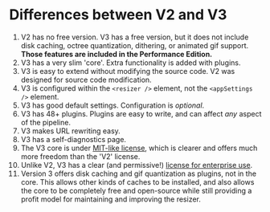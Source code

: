 
# Differences between V2 and V3


1. V2 has no free version. V3 has a free version, but it does not include disk caching, octree quantization, dithering, or animated gif support. **Those features are included in the Performance Edition.**
2. V3 has a very slim 'core'. Extra functionality is added with plugins.
2. V3 is easy to extend without modifying the source code. V2 was designed for source code modification.
3. V3 is configured within the `<resizer />` element, not the `<appSettings />` element.
4. V3 has good default settings. Configuration is *optional*.
4. V3 has 48+ plugins. Plugins are easy to write, and can affect *any* aspect of the pipeline.
5. V3 makes URL rewriting easy.
6. V3 has a self-diagnostics page.
7. The V3 core is under [MIT-like license](/licenses/freedom), which is clearer and offers much more freedom than the 'V2' license.
8. Unlike V2, V3 has a clear (and permissive!) [license for enterprise use](/licenses/enterprise).
9. Version 3 offers disk caching and gif quantization as plugins, not in the core. This allows other kinds of caches to be installed, and also allows the core to be completely free and open-source while still providing a profit model for maintaining and improving the resizer.

